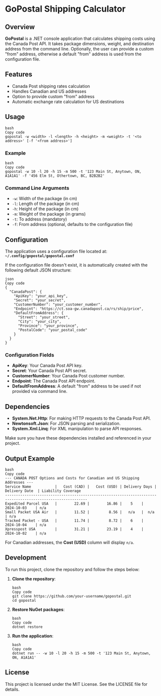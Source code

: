 # GoPostal Shipping Calculator

## Overview

**GoPostal** is a .NET console application that calculates shipping costs using the Canada Post API. It takes package dimensions, weight, and destination address from the command line. Optionally, the user can provide a custom "from" address, otherwise a default "from" address is used from the configuration file.

## Features

* Canada Post shipping rates calculation
* Handles Canadian and US addresses
* Option to provide custom "from" address
* Automatic exchange rate calculation for US destinations

## Usage

```
bash
Copy code
gopostal -w <width> -l <length> -h <height> -m <weight> -t '<to address>' [-f '<from address>']
```

### Example

```
bash
Copy code
gopostal -w 10 -l 20 -h 15 -m 500 -t '123 Main St, Anytown, ON, A1A1A1' -f '456 Elm St, Othertown, BC, B2B2B2'
```

### Command Line Arguments

* `-w`: Width of the package (in cm)
* `-l`: Length of the package (in cm)
* `-h`: Height of the package (in cm)
* `-m`: Weight of the package (in grams)
* `-t`: To address (mandatory)
* `-f`: From address (optional, defaults to the configuration file)

## Configuration

The application uses a configuration file located at:\
**`~/.config/gopostal/gopostal.conf`**

If the configuration file doesn't exist, it is automatically created with the following default JSON structure:

```
json
Copy code
{
  "CanadaPost": {
    "ApiKey": "your_api_key",
    "Secret": "your_secret",
    "CustomerNumber": "your_customer_number",
    "Endpoint": "https://ct.soa-gw.canadapost.ca/rs/ship/price",
    "DefaultFromAddress": {
      "Street": "your_street",
      "City": "your_city",
      "Province": "your_province",
      "PostalCode": "your_postal_code"
    }
  }
}
```

### Configuration Fields

* **ApiKey**: Your Canada Post API key.
* **Secret**: Your Canada Post API secret.
* **CustomerNumber**: Your Canada Post customer number.
* **Endpoint**: The Canada Post API endpoint.
* **DefaultFromAddress**: A default "from" address to be used if not provided via command line.

## Dependencies

* **System.Net.Http**: For making HTTP requests to the Canada Post API.
* **Newtonsoft.Json**: For JSON parsing and serialization.
* **System.Xml.Linq**: For XML manipulation to parse API responses.

Make sure you have these dependencies installed and referenced in your project.

## Output Example

```
bash
Copy code
--- CANADA POST Options and Costs for Canadian and US Shipping Addresses ---
Service Name           |   Cost (CAD) |   Cost (USD) | Delivery Days |  Delivery Date  | Liability Coverage
------------------------------------------------------------------------------------------------------------
Expedited Parcel USA   |        22.69 |        16.86 |    5    |  2024-10-03    | n/a
Small Packet USA Air   |        11.52 |         8.56 |   n/a   |  n/a           | n/a
Tracked Packet - USA   |        11.74 |         8.72 |    6    |  2024-10-04    | n/a
Xpresspost USA         |        31.21 |        23.19 |    4    |  2024-10-02    | n/a
```

For Canadian addresses, the **Cost (USD)** column will display `n/a`.

## Development

To run this project, clone the repository and follow the steps below:

1. **Clone the repository**:

   ```
   bash
   Copy code
   git clone https://github.com/your-username/gopostal.git
   cd gopostal
   ```

2. **Restore NuGet packages**:

   ```
   bash
   Copy code
   dotnet restore
   ```

3. **Run the application**:

   ```
   bash
   Copy code
   dotnet run -- -w 10 -l 20 -h 15 -m 500 -t '123 Main St, Anytown, ON, A1A1A1'
   ```

## License

This project is licensed under the MIT License. See the LICENSE file for details.
